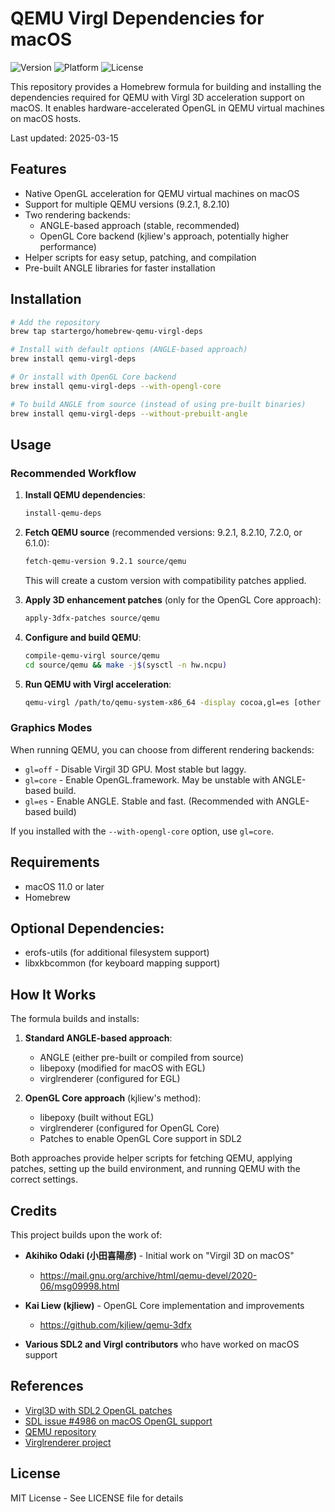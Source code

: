 # QEMU Virgl Dependencies for macOS

![Version](https://img.shields.io/badge/version-20250315.1-blue)
![Platform](https://img.shields.io/badge/platform-macOS-lightgrey)
![License](https://img.shields.io/badge/license-MIT-green)

This repository provides a Homebrew formula for building and installing the dependencies required for QEMU with Virgl 3D acceleration support on macOS. It enables hardware-accelerated OpenGL in QEMU virtual machines on macOS hosts.

Last updated: 2025-03-15

## Features

- Native OpenGL acceleration for QEMU virtual machines on macOS
- Support for multiple QEMU versions (9.2.1, 8.2.10)
- Two rendering backends:
  - ANGLE-based approach (stable, recommended)
  - OpenGL Core backend (kjliew's approach, potentially higher performance)
- Helper scripts for easy setup, patching, and compilation
- Pre-built ANGLE libraries for faster installation

## Installation

```bash
# Add the repository
brew tap startergo/homebrew-qemu-virgl-deps

# Install with default options (ANGLE-based approach)
brew install qemu-virgl-deps

# Or install with OpenGL Core backend
brew install qemu-virgl-deps --with-opengl-core

# To build ANGLE from source (instead of using pre-built binaries)
brew install qemu-virgl-deps --without-prebuilt-angle
```

## Usage

### Recommended Workflow

1. **Install QEMU dependencies**:
   ```bash
   install-qemu-deps
   ```

2. **Fetch QEMU source** (recommended versions: 9.2.1, 8.2.10, 7.2.0, or 6.1.0):
   ```bash
   fetch-qemu-version 9.2.1 source/qemu
   ```
   
   This will create a custom version with compatibility patches applied.

3. **Apply 3D enhancement patches** (only for the OpenGL Core approach):
   ```bash
   apply-3dfx-patches source/qemu
   ```

4. **Configure and build QEMU**:
   ```bash
   compile-qemu-virgl source/qemu
   cd source/qemu && make -j$(sysctl -n hw.ncpu)
   ```

5. **Run QEMU with Virgl acceleration**:
   ```bash
   qemu-virgl /path/to/qemu-system-x86_64 -display cocoa,gl=es [other options]
   ```

### Graphics Modes

When running QEMU, you can choose from different rendering backends:

- `gl=off` - Disable Virgil 3D GPU. Most stable but laggy.
- `gl=core` - Enable OpenGL.framework. May be unstable with ANGLE-based build.
- `gl=es` - Enable ANGLE. Stable and fast. (Recommended with ANGLE-based build)

If you installed with the `--with-opengl-core` option, use `gl=core`.

## Requirements

- macOS 11.0 or later
- Homebrew

## Optional Dependencies:
- erofs-utils (for additional filesystem support)
- libxkbcommon (for keyboard mapping support)

## How It Works

The formula builds and installs:

1. **Standard ANGLE-based approach**:
   - ANGLE (either pre-built or compiled from source)
   - libepoxy (modified for macOS with EGL)
   - virglrenderer (configured for EGL)

2. **OpenGL Core approach** (kjliew's method):
   - libepoxy (built without EGL)
   - virglrenderer (configured for OpenGL Core)
   - Patches to enable OpenGL Core support in SDL2

Both approaches provide helper scripts for fetching QEMU, applying patches, setting up the build environment, and running QEMU with the correct settings.

## Credits

This project builds upon the work of:

- **Akihiko Odaki (小田喜陽彦)** - Initial work on "Virgil 3D on macOS"
  - https://mail.gnu.org/archive/html/qemu-devel/2020-06/msg09998.html

- **Kai Liew (kjliew)** - OpenGL Core implementation and improvements
  - https://github.com/kjliew/qemu-3dfx

- **Various SDL2 and Virgl contributors** who have worked on macOS support

## References

- [Virgl3D with SDL2 OpenGL patches](https://github.com/kjliew/qemu-3dfx/tree/master/virgil3d)
- [SDL issue #4986 on macOS OpenGL support](https://github.com/libsdl-org/SDL/issues/4986)
- [QEMU repository](https://github.com/qemu/qemu)
- [Virglrenderer project](https://gitlab.freedesktop.org/virgl/virglrenderer)

## License

MIT License - See LICENSE file for details
